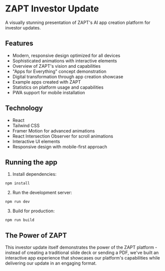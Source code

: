 # ZAPT Investor Update

A visually stunning presentation of ZAPT's AI app creation platform for investor updates.

## Features

- Modern, responsive design optimized for all devices
- Sophisticated animations with interactive elements
- Overview of ZAPT's vision and capabilities
- "Apps for Everything" concept demonstration
- Digital transformation through app creation showcase
- Example apps created with ZAPT
- Statistics on platform usage and capabilities
- PWA support for mobile installation

## Technology

- React
- Tailwind CSS
- Framer Motion for advanced animations
- React Intersection Observer for scroll animations
- Interactive UI elements
- Responsive design with mobile-first approach

## Running the app

1. Install dependencies:
```
npm install
```

2. Run the development server:
```
npm run dev
```

3. Build for production:
```
npm run build
```

## The Power of ZAPT

This investor update itself demonstrates the power of the ZAPT platform - instead of creating a traditional slide deck or sending a PDF, we've built an interactive app experience that showcases our platform's capabilities while delivering our update in an engaging format.